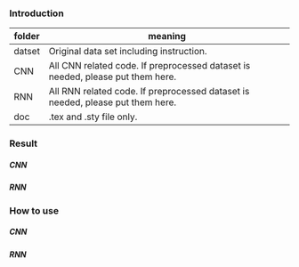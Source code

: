 ### Introduction
|  folder   | meaning  |
|  ----  | ----  |
| datset  | Original data set including instruction. |
| CNN  | All CNN related code. If preprocessed dataset is needed, please put them here. |
| RNN  | All RNN related code. If preprocessed dataset is needed, please put them here. |
| doc  | .tex and .sty file only. |


### Result

##### CNN

##### RNN

### How to use

##### CNN

##### RNN
